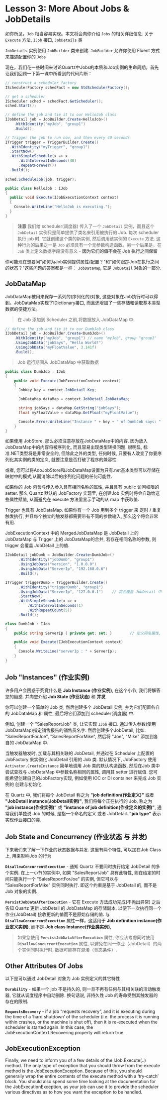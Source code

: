 # Lesson 3: More About Jobs & JobDetails

如你所见，`Job` 相当容易实现。本文将会向你介绍 `Jobs` 的相关详细信息. 关于 `Execute` 方法, `IJob` 接口, `JobDetails` 类

`JobDetails` 实例使用 `JobBuilder` 类来创建. `JobBuilder` 允许你使用 Fluent 方式来描述配置你的 `Jobs`

现在，我们花一些时间来讨论Quartz中Jobs的本质和Job实例的生命周期。首先让我们回顾一下第一课中所看到的代码片断：

```csharp
// construct a scheduler factory
ISchedulerFactory schedFact = new StdSchedulerFactory();

// get a scheduler
IScheduler sched = schedFact.GetScheduler();
sched.Start();

// define the job and tie it to our HelloJob class
IJobDetail job = JobBuilder.Create<HelloJob>()
	.WithIdentity("myJob", "group1")
	.Build();

// Trigger the job to run now, and then every 40 seconds
ITrigger trigger = TriggerBuilder.Create()
  .WithIdentity("myTrigger", "group1")
  .StartNow()
  .WithSimpleSchedule(x => x
	  .WithIntervalInSeconds(40)
	  .RepeatForever())
  .Build();
  
sched.ScheduleJob(job, trigger);
```

```csharp
public class HelloJob : IJob
{
  public void Execute(IJobExecutionContext context)
  {
    Console.WriteLine("HelloJob is executing.");
  }
}
```
> **注意** 我们给 scheduler(调度器) 传入了一个 `JobDetail` 实例，而且这个 `JobDetail` 实例只是简单提供了类名来引用被执行的 Job. 每次 scheduler 执行 job 时, 它就创建这个类的新实例, 然后调用该实例的 `Execute` 方法. 这种行为的后果之一是 `Job` 必须具有一个无参数构造函数。另一个后果是，在 `Job` 类上定义数据字段没有意义 - **因为它们的值不会在 Job 执行之间保留**

你可能现在想要问"如何为Job实例提供属性/配置？"和"如何跟踪Job在执行之间的状态？"这些问题的答案都是一样︰ `JobDataMap`, 它是 `JobDetail` 对象的一部分.

## JobDataMap
JobDataMap被用来保存一系列的(序列化的)对象, 这些对象在Job执行时可以得到。JobDataMap实现了IDictionary接口, 而且还增加了一些存储和读取基本类型数据的便捷方法。

> 在 Job 添加到 Scheduler 之前,将数据放入 JobDataMap 中:

```csharp
// define the job and tie it to our DumbJob class
IJobDetail job = JobBuilder.Create<DumbJob>()
	.WithIdentity("myJob", "group1") // name "myJob", group "group1"
	.UsingJobData("jobSays", "Hello World!")
	.UsingJobData("myFloatValue", 3.141f)
	.Build();
```

> Job 运行期间从 JobDataMap 中获取数据

```csharp
public class DumbJob : IJob
{
	public void Execute(JobExecutionContext context)
	{
	  JobKey key = context.JobDetail.Key;

	  JobDataMap dataMap = context.JobDetail.JobDataMap;

	  string jobSays = dataMap.GetString("jobSays");
	  float myFloatValue = dataMap.GetFloat("myFloatValue");

	  Console.Error.WriteLine("Instance " + key + " of DumbJob says: " + jobSays + ", and val is: " + myFloatValue);
	}
} 
```

如果使用 JobStore, 那么必须注意存放在JobDataMap中的内容. 因为放入JobDataMap中的内容将被序列化, 而且容易出现类型转换问题. 很明显, 标准.NET类型将是非常安全的, 但除此之外的类型, 任何时候, 只要有人改变了你要序列化其实例的类的定义, 就要注意是否打破了程序的兼容性.

或者, 您可以将AdoJobStore和JobDataMap设置为只有.net基本类型可以存储在映射中的模式,从而消除以后的序列化问题的任何可能性.

如果你的 Job 包含与传入参入具有相同名称的属性, 并且具有 public 访问权限的 setter. 那么 Quartz 默认的 JobFactory 实现里, 在创建Job 实例时将会自动给这些属性赋值, 从而避免在 execute 方法里显示手动的从 map 中获取值.

Trigger 也具有 JobDataMap. 如果你有一个 Job 用到多个 trigger 来 定时 / 重复触发执行, 并且每个独立的触发器都需要带有不同的参数输入, 那么这个将会非常有用.

JobExecutionContext 中的 MergedJobDataMap 是 JobDetail 上的 JobDataMap 与 Trigger 上的 JobDataMap的合并, 若存在相同名称的参数, 则 trigger 会覆盖 JobDetail 上的值.


```csharp
IJobDetail jobDumb = JobBuilder.Create<DumbJob>()
      .WithIdentity("jobDumb", "group1")
      .UsingJobData("version", "1.0.0.0")
      .UsingJobData("ServerIp", "192.168.0.6")
      .Build();

ITrigger triggerDumb = TriggerBuilder.Create()
      .WithIdentity("triggerDumb", "group1")
      .UsingJobData("ServerIp", "127.0.0.1")	// 将会覆盖 JobDetail 中相同的 ServerIp 参数
      .StartNow()
      .WithSimpleSchedule(x => x
          .WithIntervalInSeconds(1)
          .WithRepeatCount(5))
      .Build();
```

```csharp
class DumbJob : IJob
{
    public string ServerIp { private get; set; }		// 定义同名属性, 则不需要再手动从 map 中获取参数

    public void Execute(IJobExecutionContext context)
    {
      Console.WriteLine("serverIp : " + ServerIp);
    }
}
```

## Job "Instances" (作业实例)

许多用户会困惑于究竟什么是 **Job Instance (作业实例)**, 在这个小节, 我们将解答您的疑惑. 并向您介绍 **Job State (作业状态)** 和 **并发**

你可以创建一个简单的 Job 类, 然后创建多个 JobDetail 实例, 并为它们配置各自的 JobDataMap 和 属性, 最后将它们添加到 scheduler(调度器) 中.

例如, 创建一个 "SalesReportJob" 类, 让它实现 `IJob` 接口. 通过传入参数(使用JobDataMap)指定销售报告的销售员名字. 然后创建多个JobDetail, 比如: "SalesReportForJoe", "SalesReportForMike", 然后将 "Joe", "Mike" 添加到各自的 JobDataMap 中.

当触发器触发时, 加载与其相关联的 JobDetail, 并通过在 Scheduler 上配置的 JobFactory 来实例化 JobDetail 引用的 Job 类. 默认情况下, JobFactory 使用 `Activator.CreateInstance` 简单地调用 Job 类的默认构造函数, 然后在Job 类中尝试查找与 JobDataMap 中参数名称相同的属性, 调用其 setter 进行赋值. 
您可能希望创建自己的JobFactory实现, 例如使用 IOC or DI container 来完成 Job 实例的 创建与初始化.

在 Quartz 中, 我们将每个 JobDetail 称之为 **"job definition(作业定义)"** 或者 **"JobDetail instance(JobDetail实例)"**, 我们将每个正在执行的 Job, 称之为 **"job instance(作业实例)"** 或 **"instance of job definition(作业定义的实例)"**, 通常我们单独说 Job 的时候, 是指一个命名的定义 或者 JobDetail. **"job type"** 表示实现作业接口的类.


## Job State and Concurrency (作业状态 与 并发)
下来我们来了解一下作业的状态数据与并发. 这里有两个特性, 可以加在Job Class上, 用来影响Job 的行为

**`DisallowConcurrentExecution`** - 通知 Quartz 不要同时执行给定 JobDetail 的多个实例. 在上一小节的实例中, 如果 "SalesReportJob" 具有此特性, 则在给定的时间只能执行一个 "SalesReportForJoe" 的实例, 但它可以与 "SalesReportForMike" 实例同时执行. 即这个约束是基于 JobDetail 的, 而不是 Job 对象的实例. 

**`PersistJobDataAfterExecution`** - 它在 Execute 方法成功完成(不抛出异常) 之后告知 Quartz 更新 JobDetail 的 JobDataMap 的存储副本, 以便下一次执行同一个 作业(JobDetail) 接收更新的值而不是原始存储的值. 与 **`DisallowConcurrentExecution`** 属性一样，这适用于 **Job definition instance(作业定义实例)**, 而不是 **Job class Instance(作业类实例)**, 

> 如果您使用 **`PersistJobDataAfterExecution`** 属性, 你应该考虑同时使用 **`DisallowConcurrentExecution`** 属性, 以避免在同一作业（JobDetail）的两个实例同时执行时, 数据可能存在混淆（竞态条件）.

## Other Attributes Of Jobs

以下是可以通过 JobDetail 对象为 Job 实例定义的其它特性

**`Durability`** - 如果一个 job 不是持久的, 则一旦不再有任何与其相关联的活动触发器, 它就从调度程序中自动删除. 换句话说, 非持久性 Job 的寿命受到其触发器的存在的限制. 

**`RequestsRecovery`** - if a job “requests recovery”, and it is executing during the time of a ‘hard shutdown’ of the scheduler (i.e. the process it is running within crashes, or the machine is shut off), then it is re-executed when the scheduler is started again. In this case, the JobExecutionContext.Recovering property will return true.

## JobExecutionException

Finally, we need to inform you of a few details of the IJob.Execute(..) method. The only type of exception that you should throw from the execute method is the JobExecutionException. Because of this, you should generally wrap the entire contents of the execute method with a ‘try-catch’ block. You should also spend some time looking at the documentation for the JobExecutionException, as your job can use it to provide the scheduler various directives as to how you want the exception to be handled.







